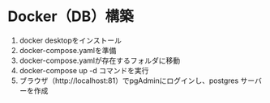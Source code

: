 # Docker（DB）構築 

1. docker desktopをインストール
2. docker-compose.yamlを準備
3. docker-compose.yamlが存在するフォルダに移動
4. docker-compose up -d コマンドを実行
5. ブラウザ（http://localhost:81）でpgAdminにログインし、postgres サーバーを作成